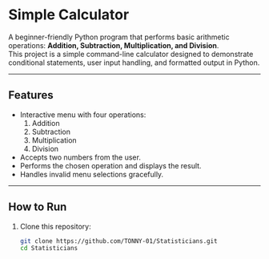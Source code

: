 # Simple Calculator

A beginner-friendly Python program that performs basic arithmetic operations: **Addition, Subtraction, Multiplication, and Division**.  
This project is a simple command-line calculator designed to demonstrate conditional statements, user input handling, and formatted output in Python.

---

##  Features
- Interactive menu with four operations:
  1. Addition  
  2. Subtraction  
  3. Multiplication  
  4. Division  
- Accepts two numbers from the user.  
- Performs the chosen operation and displays the result.  
- Handles invalid menu selections gracefully.  

---

##  How to Run
1. Clone this repository:
   ```bash
   git clone https://github.com/TONNY-01/Statisticians.git
   cd Statisticians
